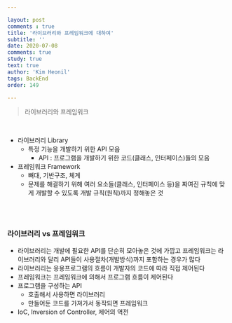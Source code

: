 ```yaml
---

layout: post
comments : true
title: '라이브러리와 프레임워크에 대하여'
subtitle: ''
date: 2020-07-08
comments: true
study: true
text: true
author: 'Kim Heonil'
tags: BackEnd
order: 149

---
```


> 라이브러리와 프레임워크

<br>

- 라이브러리 Library
  - 특정 기능을 개발하기 위한 API 모음
    - API : 프로그램을 개발하기 위한 코드(클래스, 인터페이스)들의 모음
- 프레임워크 Framework
  - 뼈대, 기반구조, 체계
  - 문제를 해결하기 위해 여러 요소들(클래스, 인터페이스 등)을 짜여진 규칙에 맞게 개발할 수 있도록 개발 규칙(원칙)까지 정해놓은 것

<br>
<br>

### 라이브러리 vs 프레임워크

- 라이브러리는 개발에 필요한 API를 단순히 모아놓은 것에 가깝고 프레임워크는 라이브러리와 달리 API들이 사용절차(개발방식)까지 포함하는 경우가 많다
- 라이브러리는 응용프로그램의 흐름이 개발자의 코드에 따라 직접 제어된다
- 프레임워크는 프레임워크에 의해서 프로그램 흐름이 제어된다
- 프로그램을 구성하는 API
  - 호출해서 사용하면 라이브러리
  - 만들어둔 코드를 가져가서 동작되면 프레임워크
- IoC, Inversion of Controller, 제어의 역전

<br><br>
